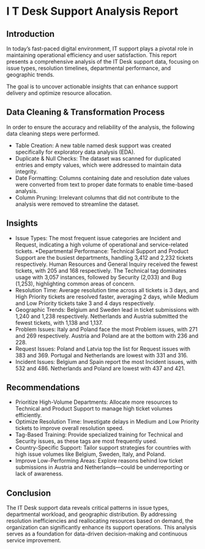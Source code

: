 # I T Desk Support Analysis Report

## Introduction

In today’s fast-paced digital environment, IT support plays a pivotal role in maintaining operational efficiency and user satisfaction. This report presents a comprehensive analysis of the IT Desk support data, focusing on issue types, resolution timelines, departmental performance, and geographic trends. 

The goal is to uncover actionable insights that can enhance support delivery and optimize resource allocation.

## Data Cleaning & Transformation Process
In order to ensure the accuracy and reliability of the analysis, the following data cleaning steps were performed.

* Table Creation: A new table named desk support was created specifically for exploratory data analysis (EDA).
* Duplicate & Null Checks: The dataset was scanned for duplicated entries and empty values, which were addressed to maintain data integrity.
* Date Formatting: Columns containing date and resolution date values were converted from text to proper date formats to enable time-based analysis.
* Column Pruning: Irrelevant columns that did not contribute to the analysis were removed to streamline the dataset.

## Insights 

* Issue Types: The most frequent issue categories are Incident and Request, indicating a high volume of operational and service-related tickets.
*Departmental Performance: Technical Support and Product Support are the busiest departments, handling 3,412 and 2,232 tickets respectively. Human Resources and General Inquiry received the fewest tickets, with 205 and 168 respectively. The Technical tag dominates usage with 3,057 instances, followed by Security (2,033) and Bug (1,253), highlighting common areas of concern.
* Resolution Time: Average resolution time across all tickets is 3 days, and High Priority tickets are resolved faster, averaging 2 days, while Medium and Low Priority tickets take 3 and 4 days respectively.
* Geographic Trends: Belgium and Sweden lead in ticket submissions with 1,240 and 1,238 respectively. Netherlands and Austria submitted the fewest tickets, with 1,138 and 1,137.
* Problem Issues: Italy and Poland face the most Problem issues, with 271 and 269 respectively. Austria and Poland are at the bottom with 236 and 228.
* Request Issues: Poland and Latvia top the list for Request issues with 383 and 369. Portugal and Netherlands are lowest with 331 and 316.
* Incident Issues: Belgium and Spain report the most Incident issues, with 532 and 486. Netherlands and Poland are lowest with 437 and 421.

## Recommendations

* Prioritize High-Volume Departments: Allocate more resources to Technical and Product Support to manage high ticket volumes efficiently.
* Optimize Resolution Time: Investigate delays in Medium and Low Priority tickets to improve overall resolution speed.
* Tag-Based Training: Provide specialized training for Technical and Security issues, as these tags are most frequently used.
* Country-Specific Support: Tailor support strategies for countries with high issue volumes like Belgium, Sweden, Italy, and Poland.
* Improve Low-Performing Areas: Explore reasons behind low ticket submissions in Austria and Netherlands—could be underreporting or lack of awareness.

## Conclusion

The IT Desk support data reveals critical patterns in issue types, departmental workload, and geographic distribution. By addressing resolution inefficiencies and reallocating resources based on demand, the organization can significantly enhance its support operations. This analysis serves as a foundation for data-driven decision-making and continuous service improvement.
